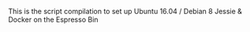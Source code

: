This is the script compilation to set up Ubuntu 16.04 / Debian 8 Jessie & Docker on the Espresso Bin
